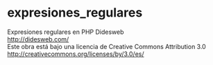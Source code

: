 # expresiones_regulares
Expresiones regulares en PHP
Didesweb<br>
http://didesweb.com/<br>
Este obra está bajo una licencia de Creative Commons Attribution 3.0<br>
http://creativecommons.org/licenses/by/3.0/es/<br> 
